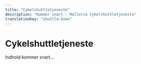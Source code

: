 ```yaml
---
title: "Cykelshuttletjeneste"
description: "Kommer snart - Mallorca Cykelshuttletjeneste"
translationKey: "shuttle-home"
---
```


# Cykelshuttletjeneste

Indhold kommer snart...
